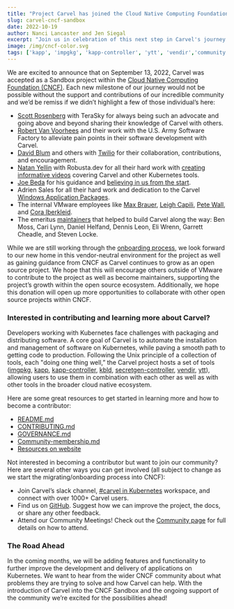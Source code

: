 ```yaml
---
title: "Project Carvel has joined the Cloud Native Computing Foundation"
slug: carvel-cncf-sandbox
date: 2022-10-19
author: Nanci Lancaster and Jen Siegal
excerpt: "Join us in celebration of this next step in Carvel's journey!"
image: /img/cncf-color.svg
tags: ['kapp', 'impgkg', 'kapp-controller', 'ytt', 'vendir','community','sandbox','secretgen-controller','cncf','kbld']
---
```

We are excited to announce that on September 13, 2022, Carvel was accepted as a Sandbox project within the [Cloud Native Computing Foundation (CNCF)](https://www.cncf.io/). Each new milestone of our journey would not be possible without the support and contributions of our incredible community and we’d be remiss if we didn’t highlight a few of those individual’s here:

* [Scott Rosenberg](https://github.com/vrabbi) with TeraSky for always being such an advocate and going above and beyond sharing their knowledge of Carvel with others.
* [Robert Van Voorhees](https://github.com/voor) and their work with the U.S. Army Software Factory to alleviate pain points in their software development with Carvel.
* [David Blum](https://github.com/davidblum) and others with [Twilio](https://www.twilio.com/) for their collaboration, contributions, and encouragement.
* [Natan Yellin](https://github.com/aantn) with Robusta.dev for all their hard work with [creating informative videos](https://www.youtube.com/playlist?list=PLxKcdWncGLlNiWC71kKwDj3OZ-lS5nL0q) covering Carvel and other Kubernetes tools.
* [Joe Beda](https://github.com/jbeda) for his guidance and [believing in us from the start](https://twitter.com/jbeda/status/1296467985100668930?s=20&t=6PX65_JdjueG69GNCjVUCw).
* Adrien Sales for all their hard work and dedication to the Carvel [Windows Application Packages](https://github.com/adriens?tab=repositories&q=chocolatey-&type=&language=powershell&sort=stargazers).
* The internal VMware employees like [Max Brauer](https://github.com/mamachanko), [Leigh Capili](https://github.com/stealthybox), [Pete Wall](https://github.com/petewall), and [Cora Iberkleid](https://github.com/ciberkleid).
* The emeritus [maintainers](https://github.com/vmware-tanzu/carvel/blob/develop/MAINTAINERS.md) that helped to build Carvel along the way: Ben Moss, Cari Lynn, Daniel Helfand, Dennis Leon, Eli Wrenn, Garrett Cheadle, and Steven Locke.

While we are still working through the [onboarding process](https://github.com/cncf/toc/issues/923), we look forward to our new home in this vendor-neutral environment for the project as well as gaining guidance from CNCF as Carvel continues to grow as an open source project. We hope that this will encourage others outside of VMware to contribute to the project as well as become maintainers, supporting the project’s growth within the open source ecosystem. Additionally, we hope this donation will open up more opportunities to collaborate with other open source projects within CNCF.

### Interested in contributing and learning more about Carvel?
Developers working with Kubernetes face challenges with packaging and distributing software. A core goal of Carvel is to automate the installation and management of software on Kubernetes, while paving a smooth path to getting code to production. Following the Unix principle of a collection of tools, each "doing one thing well,” the Carvel project hosts a set of tools ([imgpkg](https://github.com/vmware-tanzu/carvel-imgpkg), [kapp](https://github.com/vmware-tanzu/carvel-kapp), [kapp-controller](https://github.com/vmware-tanzu/carvel-kapp-controller), [kbld](https://github.com/vmware-tanzu/carvel-kbld), [secretgen-controller](https://github.com/vmware-tanzu/carvel-secretgen-controller), [vendir](https://github.com/vmware-tanzu/carvel-vendir), [ytt](https://github.com/vmware-tanzu/carvel-ytt)), allowing users to use them in combination with each other as well as with other tools in the broader cloud native ecosystem.
  
Here are some great resources to get started in learning more and how to become a contributor:

* [README.md](https://github.com/vmware-tanzu/carvel/blob/develop/README.md)
* [CONTRIBUTING.md](https://carvel.dev/shared/docs/latest/contributing/)
* [GOVERNANCE.md](https://github.com/vmware-tanzu/carvel/blob/develop/GOVERNANCE.md)
* [Community-membership.md](https://github.com/vmware-tanzu/carvel/blob/develop/processes/community-membership.md)
* [Resources on website](https://carvel.dev/resources/)

Not interested in becoming a contributor but want to join our community? Here are several other ways you can get involved (all subject to change as we start the migrating/onboarding process into CNCF):

* Join Carvel’s slack channel, [#carvel in Kubernetes](https://kubernetes.slack.com/archives/CH8KCCKA5) workspace, and connect with over 1000+ Carvel users.
* Find us on [GitHub](https://github.com/vmware-tanzu/carvel). Suggest how we can improve the project, the docs, or share any other feedback.
* Attend our Community Meetings! Check out the [Community page](https://carvel.dev/community/) for full details on how to attend.

### The Road Ahead
In the coming months, we will be adding features and functionality to further improve the development and delivery of applications on Kubernetes. We want to hear from the wider CNCF community about what problems they are trying to solve and how Carvel can help. With the introduction of Carvel into the CNCF Sandbox and the ongoing support of the community we’re excited for the possibilities ahead!
